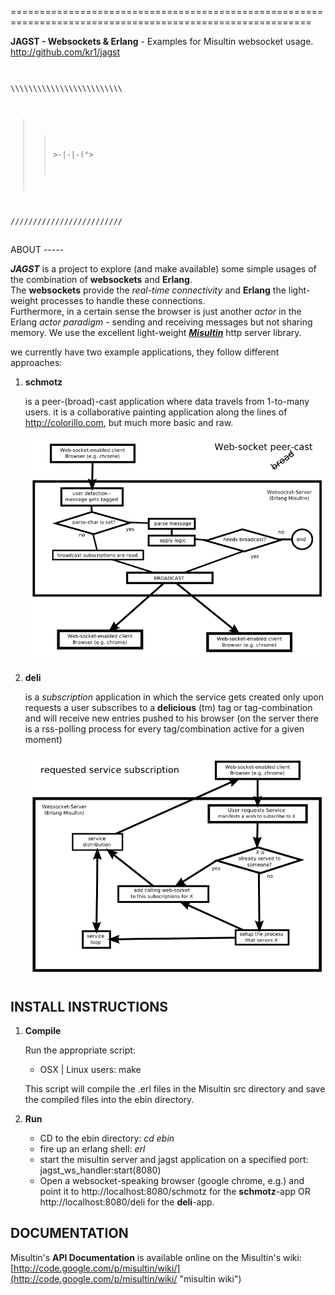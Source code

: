 ==========================================================================================================

**JAGST - Websockets & Erlang** - Examples for Misultin websocket usage.  
<http://github.com/kr1/jagst>
<code>  

\\\\\\\\\\\\\\\\\\\\\\\\\\\\\\\\\\\\\\\\\\\\\\\\\\

>>    \>-|-|-(°>

/////////////////////////

</code>  
ABOUT
-----

***JAGST*** is a project to explore (and make available) some simple usages of the combination of **websockets** and **Erlang**.  
The **websockets** provide the _real-time connectivity_ and **Erlang** the light-weight processes to handle these connections.  
Furthermore, in a certain sense the browser is just another _actor_ in the Erlang _actor paradigm_ - sending and receiving messages but not sharing memory. We use the excellent light-weight [***Misultin***](http://github.com/ostinelli/misultin) http server library.

we currently have two example applications, they follow different approaches:

1.  **schmotz** 

    is a peer-(broad)-cast application where data travels from 1-to-many users.
    it is a collaborative painting application along the lines of http://colorillo.com, but much more basic and raw.

    ![peer broad cast](http://github.com/kr1/jagst/raw/master/static/websocket_high_level__peer_broad_cast.png "peer broad cast")

2.  **deli**

    is a _subscription_ application in which the service gets created only upon requests 
    a user subscribes to a **delicious** (tm) tag or tag-combination and will receive new entries pushed to his browser (on the server there is a rss-polling process for every tag/combination active for a given moment)

    ![requested service subscription](http://github.com/kr1/jagst/raw/master/static/websocket_high_level__requested_service_subscription.png "requested service subscription")


INSTALL INSTRUCTIONS
-------------------

1.  **Compile**

    Run the appropriate script:

    * OSX | Linux users:  make

    This script will compile the .erl files in the Misultin src directory and save the compiled files into the ebin directory.

2.  **Run**

    * CD to the ebin directory: *cd ebin*
    * fire up an erlang shell: *erl*
    * start the misultin server and jagst application on a specified port: jagst_ws_handler:start(8080)
    * Open a websocket-speaking browser (google chrome, e.g.) and point it to http://localhost:8080/schmotz for the **schmotz**-app OR http://localhost:8080/deli for the **deli**-app.


DOCUMENTATION
-------------

Misultin's **API Documentation** is available online on the Misultin's wiki: [http://code.google.com/p/misultin/wiki/](http://code.google.com/p/misultin/wiki/ "misultin wiki")
